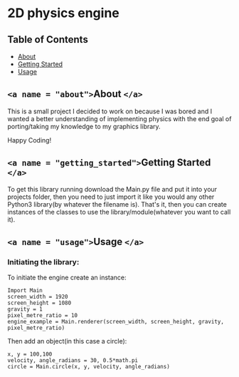 # 2D physics engine

## Table of Contents

+ [About](#about)
+ [Getting Started](#getting_started)
+ [Usage](#usage)

## `<a name = "about">`About `</a>`

 This is a small project I decided to work on because I was bored and I wanted a better understanding of implementing physics with the end goal of porting/taking my knowledge to my graphics library.

 Happy Coding!

## `<a name = "getting_started">`Getting Started `</a>`

To get this library running download the Main.py file and put it into your projects folder, then you need to just import it like you would any other Python3 library(by whatever the filename is). That's it, then you can create instances of the classes to use the library/module(whatever you want to call it).

## `<a name = "usage">`Usage `</a>`

### Initiating the library:

To initiate the engine create an instance:

```
Import Main  
screen_width = 1920  
screen_height = 1080  
gravity = 1 
pixel_metre_ratio = 10  
engine_example = Main.renderer(screen_width, screen_height, gravity, pixel_metre_ratio)
```

Then add an object(in this case a circle):

```
x, y = 100,100  
velocity, angle_radians = 30, 0.5*math.pi  
circle = Main.circle(x, y, velocity, angle_radians)  
```
